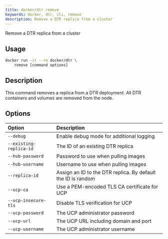 ```yaml
---
title: docker/dtr remove
keywords: docker, dtr, cli, remove
description: Remove a DTR replica from a cluster
---
```


Remove a DTR replica from a cluster

## Usage

```bash
docker run -it --rm docker/dtr \
    remove [command options]
```

## Description


This command removes a replica from a DTR deployment. All DTR containers and
volumes are removed from the node.


## Options

| Option                    | Description                |
|:--------------------------|:---------------------------|
|`--debug`|Enable debug mode for additional logging|
|`--existing-replica-id`|The ID of an existing DTR replica|
|`--hub-password`|Password to use when pulling images|
|`--hub-username`|Username to use when pulling images|
|`--replica-id`|Assign an ID to the DTR replica. By default the ID is random|
|`--ucp-ca`|Use a PEM-encoded TLS CA certificate for UCP|
|`--ucp-insecure-tls`|Disable TLS verification for UCP|
|`--ucp-password`|The UCP administrator password|
|`--ucp-url`|The UCP URL including domain and port|
|`--ucp-username`|The UCP administrator username|

